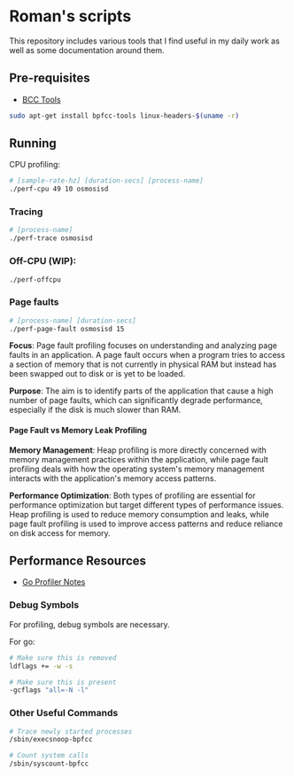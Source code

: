 # Roman's scripts

This repository includes various tools that I find useful in my daily work as well as
some documentation around them.

## Pre-requisites

- [BCC Tools](https://github.com/iovisor/bcc)

```bash
sudo apt-get install bpfcc-tools linux-headers-$(uname -r)
```

## Running

CPU profiling:
```bash
# [sample-rate-hz] [duration-secs] [process-name] 
./perf-cpu 49 10 osmosisd
```

### Tracing
```bash
# [process-name]
./perf-trace osmosisd
```

### Off-CPU (WIP):
```bash
./perf-offcpu
```

### Page faults
```bash
# [process-name] [duration-secs]
./perf-page-fault osmosisd 15
```

**Focus**: Page fault profiling focuses on understanding and analyzing page faults in an application. A page fault occurs when a program tries to access a section of memory that is not currently in physical RAM but instead has been swapped out to disk or is yet to be loaded.

**Purpose**: The aim is to identify parts of the application that cause a high number of page faults, which can significantly degrade performance, especially if the disk is much slower than RAM.

#### Page Fault vs Memory Leak Profiling

**Memory Management**: Heap profiling is more directly concerned with memory management practices within the application, while page fault profiling deals with how the operating system's memory management interacts with the application's memory access patterns.

**Performance Optimization**: Both types of profiling are essential for performance optimization but target different types of performance issues. Heap profiling is used to reduce memory consumption and leaks, while page fault profiling is used to improve access patterns and reduce reliance on disk access for memory.


## Performance Resources

- [Go Profiler Notes](https://github.com/DataDog/go-profiler-notes?tab=readme-ov-file)

### Debug Symbols

For profiling, debug symbols are necessary.


For go:
```bash
# Make sure this is removed
ldflags += -w -s

# Make sure this is present
-gcflags "all=-N -l"
```

### Other Useful Commands

```bash
# Trace newly started processes
/sbin/execsnoop-bpfcc

# Count system calls
/sbin/syscount-bpfcc

```